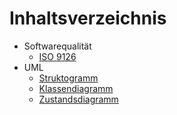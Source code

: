 # Inhaltsverzeichnis

- Softwarequalität
    - [ISO 9126](Softwarequalität/ISO9126.md)
- UML
    - [Struktogramm](UML/Struktogramm.md)
    - [Klassendiagramm](UML/Klassendiagramm.md)
    - [Zustandsdiagramm](UML/Zustandsdiagramm.md)


